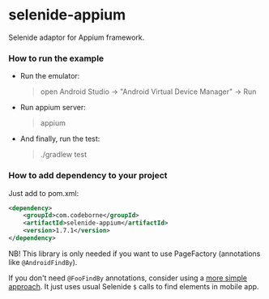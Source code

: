 # selenide-appium

Selenide adaptor for Appium framework.

### How to run the example

* Run the emulator:

  > open Android Studio -> "Android Virtual Device Manager" -> Run

* Run appium server:
   > appium

* And finally, run the test:
   > ./gradlew test

### How to add dependency to your project

Just add to pom.xml:

```xml
<dependency>
    <groupId>com.codeborne</groupId>
    <artifactId>selenide-appium</artifactId>
    <version>1.7.1</version>
</dependency>
```

NB! This library is only needed if you want to use PageFactory (annotations like `@AndroidFindBy`).

If you don't need `@FooFindBy` annotations, consider using a [more simple approach](https://github.com/selenide-examples/selenide-appium).
It just uses usual Selenide `$` calls to find elements in mobile app. 
